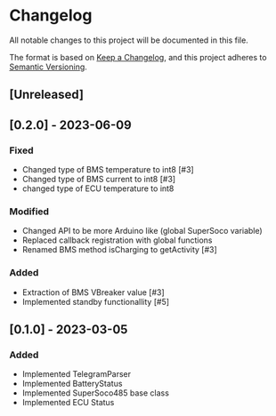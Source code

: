 # Changelog

All notable changes to this project will be documented in this file.

The format is based on [Keep a Changelog](https://keepachangelog.com/en/1.0.0/),
and this project adheres to [Semantic Versioning](https://semver.org/spec/v2.0.0.html).

## [Unreleased]

## [0.2.0] - 2023-06-09
### Fixed
- Changed type of BMS temperature to int8 [#3]
- Changed type of BMS current to int8 [#3]
- changed type of ECU temperature to int8

### Modified
- Changed API to be more Arduino like (global SuperSoco variable)
- Replaced callback registration with global functions
- Renamed BMS method isCharging to getActivity [#3]

### Added
- Extraction of BMS VBreaker value [#3]
- Implemented standby functionallity [#5]

## [0.1.0] - 2023-03-05

### Added
- Implemented TelegramParser
- Implemented BatteryStatus
- Implemented SuperSoco485 base class
- Implemented ECU Status
